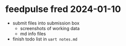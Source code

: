 # feedpulse fred 2024-01-10

- submit files into submission box
  - screenshots of working data
  - md info files
- finish todo list in `uart notes.md`
